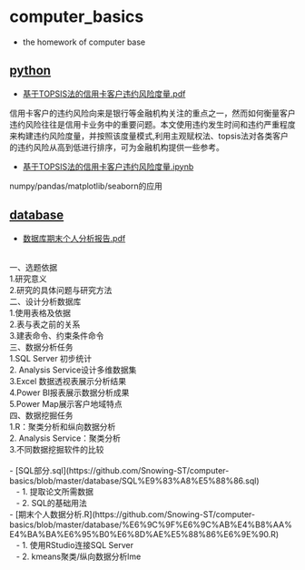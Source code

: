 # computer_basics
- the homework of computer base

## [python](https://github.com/Snowing-ST/computer-basics/tree/master/python)
- [基于TOPSIS法的信用卡客户违约风险度量.pdf](https://github.com/Snowing-ST/computer-basics/blob/master/python/%E5%9F%BA%E4%BA%8ETOPSIS%E6%B3%95%E7%9A%84%E4%BF%A1%E7%94%A8%E5%8D%A1%E5%AE%A2%E6%88%B7%E8%BF%9D%E7%BA%A6%E9%A3%8E%E9%99%A9%E5%BA%A6%E9%87%8F.pdf)

信用卡客户的违约风险向来是银行等金融机构关注的重点之一，然而如何衡量客户违约风险往往是信用卡业务中的重要问题。本文使用违约发生时间和违约严重程度来构建违约风险度量，并按照该度量模式,利用主观赋权法、topsis法对各类客户的违约风险从高到低进行排序，可为金融机构提供一些参考。

- [基于TOPSIS法的信用卡客户违约风险度量.ipynb](https://github.com/Snowing-ST/computer-basics/blob/master/python/%E5%9F%BA%E4%BA%8ETOPSIS%E6%B3%95%E7%9A%84%E4%BF%A1%E7%94%A8%E5%8D%A1%E5%AE%A2%E6%88%B7%E8%BF%9D%E7%BA%A6%E9%A3%8E%E9%99%A9%E5%BA%A6%E9%87%8F.ipynb)

numpy/pandas/matplotlib/seaborn的应用

## [database](https://github.com/Snowing-ST/computer-basics/tree/master/database)
- [数据库期末个人分析报告.pdf](https://github.com/Snowing-ST/computer-basics/blob/master/database/%E6%95%B0%E6%8D%AE%E5%BA%93%E6%9C%9F%E6%9C%AB%E4%B8%AA%E4%BA%BA%E5%88%86%E6%9E%90%E6%8A%A5%E5%91%8A.pdf)
<br>
一、选题依据<br>	
1.研究意义<br>	
2.研究的具体问题与研究方法<br>	
二、设计分析数据库<br>	
1.使用表格及依据<br>	
2.表与表之前的关系<br>	
3.建表命令、约束条件命令<br>	
三、数据分析任务<br>	
1.SQL Server 初步统计<br>	
2. Analysis Service设计多维数据集<br>	
3.Excel 数据透视表展示分析结果<br>	
4.Power BI报表展示数据分析成果<br>	
5.Power Map展示客户地域特点<br>	
四、数据挖掘任务<br>	
1.R：聚类分析和纵向数据分析<br>	
2. Analysis Service：聚类分析<br>	
3.不同数据挖掘软件的比较<br>
<br>
- [SQL部分.sql](https://github.com/Snowing-ST/computer-basics/blob/master/database/SQL%E9%83%A8%E5%88%86.sql)
<br>
    - 1. 提取论文所需数据<br>
    - 2. SQL的基础用法<br>
- [期末个人数据分析.R](https://github.com/Snowing-ST/computer-basics/blob/master/database/%E6%9C%9F%E6%9C%AB%E4%B8%AA%E4%BA%BA%E6%95%B0%E6%8D%AE%E5%88%86%E6%9E%90.R)
<br>
    - 1. 使用RStudio连接SQL Server<br>
    - 2. kmeans聚类/纵向数据分析lme<br>
